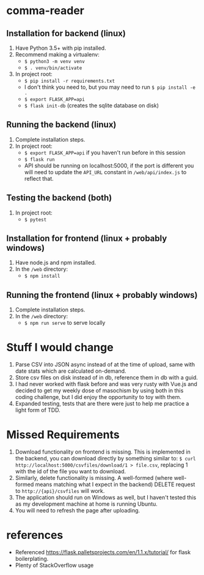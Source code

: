 # comma-reader
## Installation for backend (linux)
1. Have Python 3.5+ with pip installed.
2. Recommend making a virtualenv:
    * `$ python3 -m venv venv`
    * `$ . venv/bin/activate`
3. In project root: 
    * `$ pip install -r requirements.txt`
    * I don't think you need to, but you may need to run `$ pip install -e .`
    * `$ export FLASK_APP=api`
    * `$ flask init-db` (creates the sqlite database on disk)

## Running the backend (linux)
1. Complete installation steps.
2. In project root:
    * `$ export FLASK_APP=api` if you haven't run before in this session
    * `$ flask run`
    * API should be running on localhost:5000, if the port is different you will need to update the `API_URL` constant in `/web/api/index.js` to reflect that.

## Testing the backend (both)
1. In project root:
    * `$ pytest`

## Installation for frontend (linux + probably windows)
1. Have node.js and npm installed.
2. In the `/web` directory:
    * `$ npm install`

## Running the frontend (linux + probably windows)
1. Complete installation steps.
2. In the `/web` directory:
    * `$ npm run serve` to serve locally

# Stuff I would change
1. Parse CSV into JSON async instead of at the time of upload, same with date stats which are calculated on-demand.
2. Store csv files on disk instead of in db, reference them in db with a guid.
3. I had never worked with flask before and was very rusty with Vue.js and decided to get my weekly dose of masochism by using both in this coding challenge, but I did enjoy the opportunity to toy with them.
4. Expanded testing, tests that are there were just to help me practice a light form of TDD.

# Missed Requirements
1. Download functionality on frontend is missing. This is implemented in the backend, you can download directly by something similar to: `$ curl http://localhost:5000/csvfiles/download/1 > file.csv`, replacing 1 with the id of the file you want to download.
2. Similarly, delete functionality is missing. A well-formed (where well-formed means matching what I expect in the backend) DELETE request to `http://{api}/csvfiles` will work.
3. The application should run on Windows as well, but I haven't tested this as my development machine at home is running Ubuntu.
4. You will need to refresh the page after uploading.

# references
* Referenced https://flask.palletsprojects.com/en/1.1.x/tutorial/ for flask boilerplating. 
* Plenty of StackOverflow usage